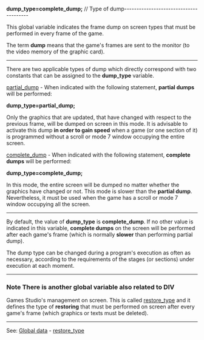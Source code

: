 **dump_type=complete_dump;** // Type of dump---------------------------------------


This global variable indicates the frame dump on screen types that must be performed in every frame of the game.

The term **dump** means that the game's frames are sent to the monitor (to the video memory of the graphic card).

---------------------------------------


There are two applicable types of dump which directly correspond with two constants that can be assigned to the **dump_type** variable.

[partial_dump](partial_dump.md) - When indicated with the following statement, **partial dumps** will be performed:

  **dump_type=partial_dump;**

Only the graphics that are updated, that have changed with respect to the previous frame, will be dumped on screen in this mode. It is advisable to activate this dump **in order to gain speed** when a game (or one section of it) is programmed without a scroll or mode 7 window occupying the entire screen. 

[complete_dump](complete_dump.md) - When indicated with the following statement, **complete dumps** will be performed:

  **dump_type=complete_dump;**

In this mode, the entire screen will be dumped no matter whether the graphics have changed or not. This mode is slower than the **partial dump**. Nevertheless, it must be used when the game has a scroll or mode 7 window occupying all the screen.

---------------------------------------


By default, the value of **dump_type** is **complete_dump**. If no other value is indicated in this variable, **complete dumps** on the screen will be performed after each game's frame (which is normally **slower** than performing partial dump).

The dump type can be changed during a program's execution as often as necessary, according to the requirements of the stages (or sections) under execution at each moment.

---------------------------------------


### Note There is another global variable also related to DIV
Games Studio's management on screen. This is called [restore_type](global_restore_type.md)  and it defines the type of **restoring** that must be performed on screen after every game's frame (which graphics or texts must be deleted).

---------------------------------------
See: [Global data](predefined_global_data.md) - [restore_type](global_restore_type.md)

